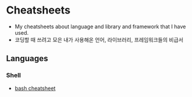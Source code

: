 # Cheatsheets
- My cheatsheets about language and library and framework that I have used.
- 코딩할 때 쓰려고 모은 내가 사용해온 언어, 라이브러리, 프레임워크들의 비급서

## Languages

### Shell
- [bash cheatsheet](https://devhints.io/bash)
